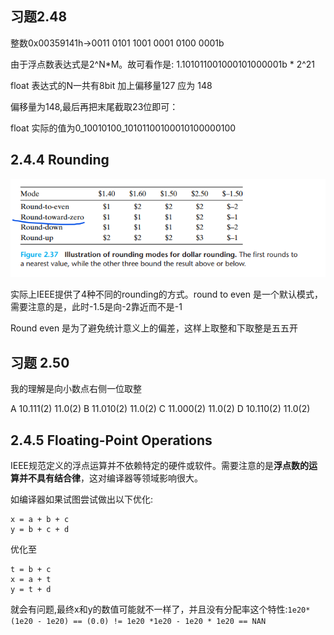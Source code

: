 ## 习题2.48

整数0x00359141h->0011 0101 1001 0001 0100 0001b

由于浮点数表达式是2^N*M。故可看作是: 1.101011001000101000001b * 2^21

float 表达式的N一共有8bit 加上偏移量127 应为 148

偏移量为148,最后再把末尾截取23位即可：

float 实际的值为0_10010100_10101100100010100000100

## 2.4.4 Rounding

![](./rounding.PNG)

实际上IEEE提供了4种不同的rounding的方式。round to even 是一个默认模式，需要注意的是，此时-1.5是向-2靠近而不是-1

Round even 是为了避免统计意义上的偏差，这样上取整和下取整是五五开

## 习题 2.50

我的理解是向小数点右侧一位取整

A 10.111(2) 11.0(2)
B 11.010(2) 11.0(2)
C 11.000(2) 11.0(2)
D 10.110(2) 11.0(2)

## 2.4.5 Floating-Point Operations

IEEE规范定义的浮点运算并不依赖特定的硬件或软件。需要注意的是**浮点数的运算并不具有结合律**，这对编译器等领域影响很大。

如编译器如果试图尝试做出以下优化:

```
x = a + b + c
y = b + c + d
```
优化至
```
t = b + c
x = a + t
y = t + d
```
就会有问题,最终x和y的数值可能就不一样了，并且没有分配率这个特性:`1e20*(1e20 - 1e20) == (0.0) != 1e20 *1e20 - 1e20 * 1e20 == NAN`
